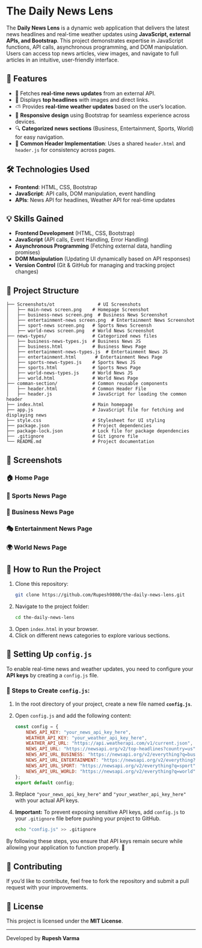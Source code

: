 # The Daily News Lens

The **Daily News Lens** is a dynamic web application that delivers the latest news headlines and real-time weather updates using **JavaScript, external APIs, and Bootstrap**. This project demonstrates expertise in JavaScript functions, API calls, asynchronous programming, and DOM manipulation. Users can access top news articles, view images, and navigate to full articles in an intuitive, user-friendly interface.

## 🌟 Features

- 📢 Fetches **real-time news updates** from an external API.
- 📰 Displays **top headlines** with images and direct links.
- ⛅ Provides **real-time weather updates** based on the user’s location.
- 🎨 **Responsive design** using Bootstrap for seamless experience across devices.
- 🔍 **Categorized news sections** (Business, Entertainment, Sports, World) for easy navigation.
- 📌 **Common Header Implementation**: Uses a shared `header.html` and `header.js` for consistency across pages.

## 🛠️ Technologies Used

- **Frontend**: HTML, CSS, Bootstrap
- **JavaScript**: API calls, DOM manipulation, event handling
- **APIs**: News API for headlines, Weather API for real-time updates

## 💡 Skills Gained

- **Frontend Development** (HTML, CSS, Bootstrap)
- **JavaScript** (API calls, Event Handling, Error Handling)
- **Asynchronous Programming** (Fetching external data, handling promises)
- **DOM Manipulation** (Updating UI dynamically based on API responses)
- **Version Control** (Git & GitHub for managing and tracking project changes)

## 📂 Project Structure

```
├── Screenshots/ot                # UI Screenshots
│   ├── main-news screen.png    # Homepage Screenshot
│   ├── business-news screen.png  # Business News Screenshot
│   ├── entertainment-news screen.png  # Entertainment News Screenshot
│   ├── sport-news screen.png   # Sports News Screensh
│   ├── world-news screen.png   # World News Screenshot
├── news-types/                 # Categorized news files
│   ├── business-news-types.js  # Business News JS
│   ├── business.html           # Business News Page
│   ├── entertainment-news-types.js  # Entertainment News JS
│   ├── entertainment.html       # Entertainment News Page
│   ├── sports-news-types.js    # Sports News JS
│   ├── sports.html             # Sports News Page
│   ├── world-news-types.js     # World News JS
│   ├── world.html              # World News Page
├── comman-section/             # Common reusable components
│   ├── header.html             # Common Header File
│   ├── header.js               # JavaScript for loading the common header
├── index.html                  # Main homepage
├── app.js                      # JavaScript file for fetching and displaying news
├── style.css                   # Stylesheet for UI styling
├── package.json                # Project dependencies
├── package-lock.json           # Lock file for package dependencies
├── .gitignore                  # Git ignore file
└── README.md                   # Project documentation
```

## 📸 Screenshots

### 🏠 Home Page



### 🏀 Sports News Page



### 💼 Business News Page



### 🎭 Entertainment News Page



### 🌍 World News Page



## 🚀 How to Run the Project

1. Clone this repository:
   ```sh
   git clone https://github.com/Rupesh9800/the-daily-news-lens.git
   ```
2. Navigate to the project folder:
   ```sh
   cd the-daily-news-lens
   ```
3. Open `index.html` in your browser.
4. Click on different news categories to explore various sections.

## 🔑 Setting Up `config.js`

To enable real-time news and weather updates, you need to configure your **API keys** by creating a `config.js` file.

### 📀 Steps to Create `config.js`:

1. In the root directory of your project, create a new file named **`config.js`**.
2. Open `config.js` and add the following content:

   ```javascript
   const config = {
       NEWS_API_KEY: "your_news_api_key_here",
       WEATHER_API_KEY: "your_weather_api_key_here",
       WEATHER_API_URL: "https://api.weatherapi.com/v1/current.json",
       NEWS_API_URL: "https://newsapi.org/v2/top-headlines?country=us",
       NEWS_API_URL_BUSINESS: "https://newsapi.org/v2/everything?q=business",
       NEWS_API_URL_ENTERTAINMENT: "https://newsapi.org/v2/everything?q=entertainment",
       NEWS_API_URL_SPORT: "https://newsapi.org/v2/everything?q=sport",
       NEWS_API_URL_WORLD: "https://newsapi.org/v2/everything?q=world",
   };
   export default config;
   ```

3. Replace `"your_news_api_key_here"` and `"your_weather_api_key_here"` with your actual API keys.
4. **Important:** To prevent exposing sensitive API keys, add `config.js` to your `.gitignore` file before pushing your project to GitHub.

   ```sh
   echo "config.js" >> .gitignore
   ```

By following these steps, you ensure that API keys remain secure while allowing your application to function properly. 🚀

## 🤝 Contributing

If you’d like to contribute, feel free to fork the repository and submit a pull request with your improvements.

## 🐜 License

This project is licensed under the **MIT License**.

---

Developed by **Rupesh Varma** 

